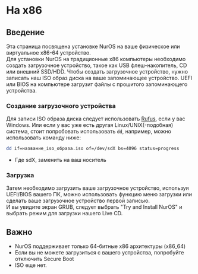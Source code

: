 # На x86

## Введение

Эта страница посвящена установке NurOS на ваше физическое или виртуальное x86-64 устройство.  
Для установки NurOS на традиционные x86 компьютеры необходимо создать загрузочное устройство, такое как USB флеш-накопитель, CD или внешний SSD/HDD. Чтобы создать загрузочное устройство, нужно записать наш ISO образ диска на ваше запоминающее устройство. UEFI или BIOS на компьютере загрузит файлы с прошитого запоминающего устройства.  

### Создание загрузочного устройства
Для записи ISO образа диска следует использовать [Rufus](https://rufus.ie/), если у вас Windows. Или если у вас уже есть другая Linux/UNIX(-подобная) система, стоит попробовать использовать `dd`, например, можно использовать команду ниже:

```sh
dd if=название_iso_образа.iso of=/dev/sdX bs=4096 status=progress
```
* Где sdX, заменить на ваш носитель

### Загрузка
Затем необходимо загрузить ваше загрузочное устройство, используя UEFI/BIOS вашего ПК, можно использовать функцию меню загрузки или сделать ваше загрузочное устройство первой записью.  
И вы увидите экран GRUB, следует выбрать "Try and Install NurOS" и выбрать режим для загрузки нашего Live CD.


## Важно
* NurOS поддерживает только 64-битные x86 архитектуры (x86_64)
* Если вы не можете загрузиться с вашего устройства, попробуйте отключить Secure Boot
* ISO еще нет.